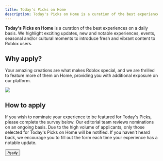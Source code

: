 ```yaml
---
title: Today's Picks on Home
description: Today's Picks on Home is a curation of the best experiences on a daily basis.
---
```


**Today's Picks on Home** is a curation of the best experiences on a daily basis. We highlight exciting updates, new and notable experiences, events, seasonal and/or cultural moments to introduce fresh and vibrant content to Roblox users.

<figure>
<Chip
    color="success"
    label="Status: Open"
    size="medium"
    variant="filled" />
</figure>

## Why apply?

Your amazing creations are what makes Roblox special, and we are thrilled to feature more of them on Home, providing you with additional exposure on our platform.

<img src="../assets/misc/Todays-Picks-Home.png" />

## How to apply

If you wish to nominate your experience to be featured for Today's Picks, please complete the survey below. Our editorial team reviews nominations on an ongoing basis. Due to the high volume of applicants, only those selected for Today's Picks on Home will be notified. If you haven't heard back, we encourage you to fill out the form each time your experience has a notable update.

<Button href="https://survey.roblox.com/jfe/form/SV_7VTnD59gg3nFiTA" size='large' variant='contained' style={{width:200}}>Apply</Button>
